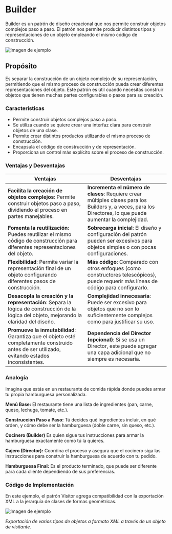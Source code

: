 # Builder
Builder es un patrón de diseño creacional que nos permite construir objetos complejos paso a paso. El patrón nos permite producir distintos tipos y representaciones de un objeto empleando el mismo código de construcción.

![Imagen de ejemplo](https://www.ionos.mx/digitalguide/fileadmin/DigitalGuide/Schaubilder/ejemplo-para-visualizar-la-mecanica-de-builder-battern.png)

## Propósito
Es separar la construcción de un objeto complejo de su representación, permitiendo que el mismo proceso de construcción pueda crear diferentes representaciones del objeto. Este patrón es útil cuando necesitas construir objetos que tienen muchas partes configurables o pasos para su creación.

### Características
  - Permite construir objetos complejos paso a paso.
  - Se utiliza cuando se quiere crear una interfaz clara para construir objetos de una clase.
  - Permite crear distintos productos utilizando el mismo proceso de construcción. 
  - Encapsula el código de construcción y de representación. 
  - Proporciona un control más explícito sobre el proceso de construcción.

### Ventajas y Desventajas
| **Ventajas**                                                                 | **Desventajas**                                                               |
|-------------------------------------------------------------------------------|--------------------------------------------------------------------------------|
| **Facilita la creación de objetos complejos**: Permite construir objetos paso a paso, dividiendo el proceso en partes manejables. | **Incrementa el número de clases**: Requiere crear múltiples clases para los Builders y, a veces, para los Directores, lo que puede aumentar la complejidad. |
| **Fomenta la reutilización**: Puedes reutilizar el mismo código de construcción para diferentes representaciones del objeto. | **Sobrecarga inicial**: El diseño y configuración del patrón pueden ser excesivos para objetos simples o con pocas configuraciones. |
| **Flexibilidad**: Permite variar la representación final de un objeto configurando diferentes pasos de construcción. | **Más código**: Comparado con otros enfoques (como constructores telescópicos), puede requerir más líneas de código para configurarlo. |
| **Desacopla la creación y la representación**: Separa la lógica de construcción de la lógica del objeto, mejorando la claridad del diseño. | **Complejidad innecesaria**: Puede ser excesivo para objetos que no son lo suficientemente complejos como para justificar su uso. |
| **Promueve la inmutabilidad**: Garantiza que el objeto esté completamente construido antes de ser utilizado, evitando estados inconsistentes. | **Dependencia del Director (opcional)**: Si se usa un Director, este puede agregar una capa adicional que no siempre es necesaria. |

### Analogía 
Imagina que estás en un restaurante de comida rápida donde puedes armar tu propia hamburguesa personalizada.

**Menú Base:** El restaurante tiene una lista de ingredientes (pan, carne, queso, lechuga, tomate, etc.).

**Construcción Paso a Paso:** Tú decides qué ingredientes incluir, en qué orden, y cómo debe ser la hamburguesa (doble carne, sin queso, etc.).

**Cocinero (Builder)** Es quien sigue tus instrucciones para armar la hamburguesa exactamente como tú la quieres.

**Cajero (Director):** Coordina el proceso y asegura que el cocinero siga las instrucciones para construir la hamburguesa de acuerdo con tu pedido.

**Hamburguesa Final:** Es el producto terminado, que puede ser diferente para cada cliente dependiendo de sus preferencias.

### Código de Implementación 
En este ejemplo, el patrón Visitor agrega compatibilidad con la exportación XML a la jerarquía de clases de formas geométricas.

![Imagen de ejemplo](https://refactoring.guru/images/patterns/diagrams/visitor/example.png?id=d66acd1b9096c47db17ab3bb82b54a59)

_Exportación de varios tipos de objetos a formato XML a través de un objeto de visitante._

```bash
   
```


